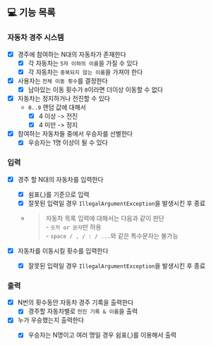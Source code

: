 ## 💻 기능 목록

### 자동차 경주 시스템

- [X] 경주에 참여하는 N대의 자동차가 존재한다
    - [X] 각 자동차는 `5자 이하의 이름`을 가질 수 있다
    - [X] 각 자동차는 `중복되지 않는 이름`을 가져야 한다
- [X] 사용자는 `전체 이동 횟수`를 결정한다
    - [X] 남아있는 이동 횟수가 `0`이라면 더이상 이동할 수 없다
- [X] 자동차는 정지하거나 전진할 수 있다
    - `0..9` 랜덤 값에 대해서
        - [X] 4 이상 -> 전진
        - [X] 4 미만 -> 정지
- [X] 참여하는 자동차들 중에서 우승자를 선별한다
    - [X] 우승자는 1명 이상이 될 수 있다

### 입력

- [X] 경주 할 N대의 자동차를 입력한다
    - [X] 쉼표(,)를 기준으로 입력
    - [X] 잘못된 입력일 경우 `IllegalArgumentException`을 발생시킨 후 종료
    - > 자동차 목록 입력에 대해서는 다음과 같이 판단<br> - `숫자 or 문자`만 허용<br> - `space / , / : / ...`와 같은 특수문자는 불가능

- [X] 자동차를 이동시킬 횟수를 입력한다
    - [X] 잘못된 입력일 경우 `IllegalArgumentException`을 발생시킨 후 종료

### 출력

- [X] N번의 횟수동안 자동차 경주 기록을 출력한다
    - [X] 경주할 자동차별로 `전진 기록 & 이름`을 출력
- [X] 누가 우승했는지 출력한다
    - [X] 우승자는 N명이고 여러 명일 경우 쉼표(,)를 이용해서 출력

